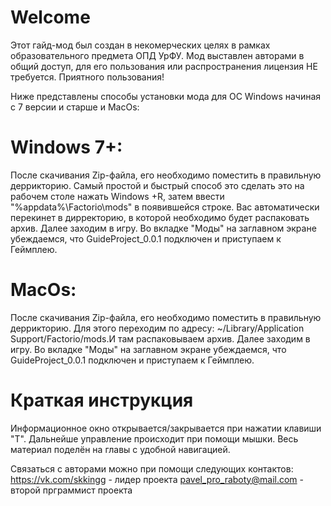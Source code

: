 # Welcome
Этот гайд-мод был создан в некомерческих целях в рамках образовательного предмета ОПД УрФУ.
Мод выставлен авторами в общий доступ, для его пользования или распространения лицензия НЕ требуется.
Приятного пользования!

Ниже представлены способы установки мода для ОС Windows начиная с 7 версии и старше и MacOs:
# Windows 7+:
После скачивания Zip-файла, его необходимо поместить в правильную деррикторию. Самый простой и быстрый способ это сделать это на рабочем столе нажать Windows +R, затем ввести "%appdata%\Factorio\mods" в появившейся строке. Вас автоматически перекинет в дирректорию, в которой необходимо будет распаковать архив. 
Далее заходим в игру. Во вкладке "Моды" на заглавном экране убеждаемся, что GuideProject_0.0.1 подключен и приступаем к Геймплею. 
# MacOs:
После скачивания Zip-файла, его необходимо поместить в правильную деррикторию. Для этого переходим по адресу: ~/Library/Application Support/Factorio/mods.И там распаковываем архив. Далее заходим в игру. Во вкладке "Моды" на заглавном экране убеждаемся, что GuideProject_0.0.1 подключен и приступаем к Геймплею.


# Краткая инструкция
Информационное окно открывается/закрывается при нажатии клавиши "T". Дальнейше управление происходит при помощи мышки.
Весь материал поделён на главы с удобной навигацией. 

Связаться с авторами можно при помощи следующих контактов:
https://vk.com/skkingg - лидер проекта
pavel_pro_raboty@mail.com - второй прграммист проекта


